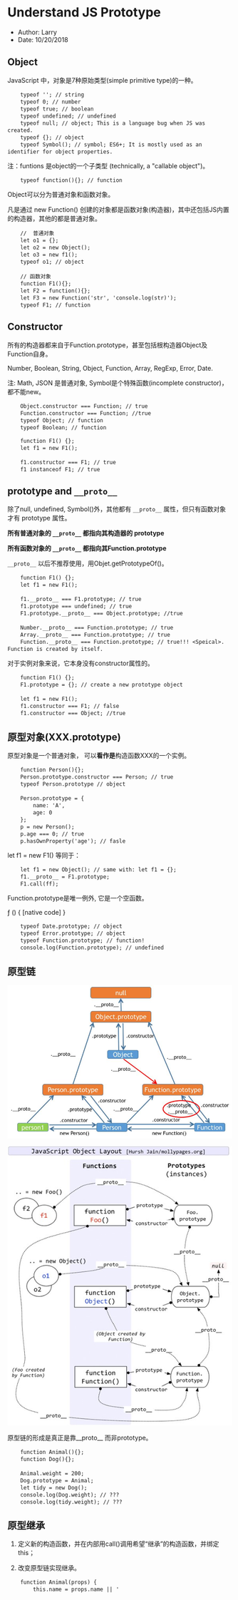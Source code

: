
# Understand JS Prototype

* Author: Larry
* Date: 10/20/2018

## Object

JavaScript 中，对象是7种原始类型(simple primitive type)的一种。

```JS
    typeof ''; // string
    typeof 0; // number
    typeof true; // boolean
    typeof undefined; // undefined
    typeof null; // object; This is a language bug when JS was created.
    typeof {}; // object
    typeof Symbol(); // symbol; ES6+; It is mostly used as an identifier for object properties.
```

注：funtions 是object的一个子类型 (technically, a "callable object")。

```JS
    typeof function(){}; // function
```

Object可以分为普通对象和函数对象。

凡是通过 new Function() 创建的对象都是函数对象(构造器)，其中还包括JS内置的构造器，其他的都是普通对象。

```JS
    //  普通对象
    let o1 = {};
    let o2 = new Object();
    let o3 = new f1();
    typeof o1; // object

    // 函数对象
    function F1(){};
    let F2 = function(){};
    let F3 = new Function('str', 'console.log(str)');
    typeof F1; // function
```

## Constructor

所有的构造器都来自于Function.prototype，甚至包括根构造器Object及Function自身。

Number, Boolean, String, Object, Function, Array, RegExp, Error, Date.

注: Math, JSON 是普通对象, Symbol是个特殊函数(incomplete constructor)，都不能new。

```JS
    Object.constructor === Function; // true
    Function.constructor === Function; //true
    typeof Object; // function
    typeof Boolean; // function
```

```JS
    function F1() {};
    let f1 = new F1();

    f1.constructor === F1; // true
    f1 instanceof F1; // true
```

## prototype and `__proto__`

除了null, undefined, Symbol()外，其他都有 `__proto__` 属性，但只有函数对象才有 prototype 属性。

**所有普通对象的 `__proto__` 都指向其构造器的 prototype**

**所有函数对象的 `__proto__` 都指向其Function.prototype**

`__proto__` 以后不推荐使用，用Objet.getPrototypeOf()。

```JS
    function F1() {};
    let f1 = new F1();

    f1.__proto__ === F1.prototype; // true
    f1.prototype === undefined; // true
    F1.prototype.__proto__ === Object.prototype; //true

    Number.__proto__ === Function.prototype; // true
    Array.__proto__ === Function.prototype; // true
    Function.__proto__ === Function.prototype; // true!!! <Speical>. Function is created by itself.
```

对于实例对象来说，它本身没有constructor属性的。

```JS
    function F1() {};
    F1.prototype = {}; // create a new prototype object

    let f1 = new F1();
    f1.constructor === F1; // false
    f1.constructor === Object; //true
```

## 原型对象(XXX.prototype)

原型对象是一个普通对象， 可以**看作是**构造函数XXX的一个实例。

```JS
    function Person(){};
    Person.prototype.constructor === Person; // true
    typeof Person.prototype // object

    Person.prototype = {
        name: 'A',
        age: 0
    };
    p = new Person();
    p.age === 0; // true
    p.hasOwnProperty('age'); // fasle
```

let f1 = new F1() 等同于：

```JS
    let f1 = new Object(); // same with: let f1 = {};
    f1.__proto__ = F1.prototype;
    F1.call(ff);
```

Function.prototype是唯一例外, 它是一个空函数。

ƒ () { [native code] }

```JS
    typeof Date.prototype; // object
    typeof Error.prototype; // object
    typeof Function.prototype; // function!
    console.log(Function.prototype); // undefined
```

## 原型链

![prototype-colored](./Prototype-colored.jpg)

![prototype-graph](./Prototype-graph.jpg)

原型链的形成是真正是靠__proto__ 而非prototype。

```JS
    function Animal(){};
    function Dog(){};

    Animal.weight = 200;
    Dog.prototype = Animal;
    let tidy = new Dog();
    console.log(Dog.weight); // ???
    console.log(tidy.weight); // ???
```

## 原型继承

1. 定义新的构造函数，并在内部用call()调用希望“继承”的构造函数，并绑定this；

2. 改变原型链实现继承。

```JS
    function Animal(props) {
        this.name = props.name || '
